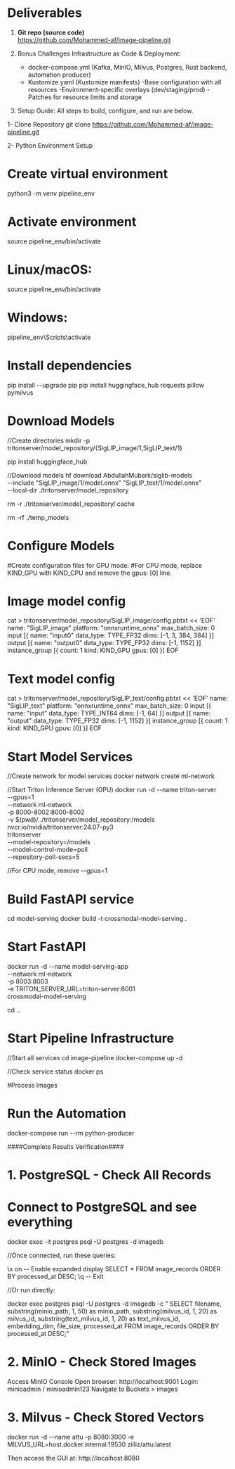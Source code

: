 # Deliverables
1) **Git repo (source code)**  
   https://github.com/Mohammed-af/image-pipeline.git


2) Bonus Challenges 
 Infrastructure as Code & Deployment:
   - docker-compose.yml (Kafka, MinIO, Milvus, Postgres, Rust backend, automation producer)
   - Kustomize.yaml (Kustomize manifests)
        -Base configuration with all resources
        -Environment-specific overlays (dev/staging/prod)
        -Patches for resource limits and storage



3) Setup Guide:
All steps to build, configure, and run are below.



1- Clone Repository
git clone https://github.com/Mohammed-af/image-pipeline.git

2- Python Environment Setup
# Create virtual environment
python3 -m venv pipeline_env

# Activate environment
source pipeline_env/bin/activate
# Linux/macOS:
source pipeline_env/bin/activate
# Windows:
pipeline_env\Scripts\activate

# Install dependencies
pip install --upgrade pip
pip install huggingface_hub requests pillow pymilvus



# Download Models
//Create directories
mkdir -p tritonserver/model_repository/{SigLIP_image/1,SigLIP_text/1}

pip install huggingface_hub

//Download models
hf download AbdullahMubark/siglib-models \
  --include "SigLIP_image/1/model.onnx" "SigLIP_text/1/model.onnx" \
  --local-dir ./tritonserver/model_repository


rm -r ./tritonserver/model_repository/.cache


rm -rf ./temp_models



# Configure Models

#Create configuration files for GPU mode:
#For CPU mode, replace KIND_GPU with KIND_CPU and remove the gpus: [0] line.

# Image model config
cat > tritonserver/model_repository/SigLIP_image/config.pbtxt << 'EOF'
name: "SigLIP_image"
platform: "onnxruntime_onnx"
max_batch_size: 0
input [{
  name: "input0"
  data_type: TYPE_FP32
  dims: [-1, 3, 384, 384]
}]
output [{
  name: "output0"
  data_type: TYPE_FP32
  dims: [-1, 1152]
}]
instance_group [{
  count: 1
  kind: KIND_GPU
  gpus: [0]
}]
EOF

# Text model config
cat > tritonserver/model_repository/SigLIP_text/config.pbtxt << 'EOF'
name: "SigLIP_text"
platform: "onnxruntime_onnx"
max_batch_size: 0
input [{
  name: "input"
  data_type: TYPE_INT64
  dims: [-1, 64]
}]
output [{
  name: "output"
  data_type: TYPE_FP32
  dims: [-1, 1152]
}]
instance_group [{
  count: 1
  kind: KIND_GPU
  gpus: [0]
}]
EOF


# Start Model Services

//Create network for model services
docker network create ml-network

//Start Triton Inference Server (GPU)
docker run -d --name triton-server \
  --gpus=1 \
  --network ml-network \
  -p 8000-8002:8000-8002 \
  -v $(pwd)/../tritonserver/model_repository:/models \
  nvcr.io/nvidia/tritonserver:24.07-py3 \
  tritonserver \
  --model-repository=/models \
  --model-control-mode=poll \
  --repository-poll-secs=5

//For CPU mode, remove --gpus=1

# Build FastAPI service
cd model-serving
docker build -t crossmodal-model-serving .

# Start FastAPI
docker run -d --name model-serving-app \
  --network ml-network \
  -p 8003:8003 \
  -e TRITON_SERVER_URL=triton-server:8001 \
  crossmodal-model-serving

cd ..




# Start Pipeline Infrastructure
//Start all services
cd image-pipeline
docker-compose up -d

//Check service status
docker ps



#Process Images
# Run the Automation
docker-compose run --rm python-producer


####Complete Results Verification####

# 1. PostgreSQL - Check All Records
# Connect to PostgreSQL and see everything
docker exec -it postgres psql -U postgres -d imagedb

//Once connected, run these queries:

\x on  -- Enable expanded display
SELECT * FROM image_records ORDER BY processed_at DESC;
\q     -- Exit

//Or run directly:

docker exec postgres psql -U postgres -d imagedb -c "
SELECT 
    filename,
    substring(minio_path, 1, 50) as minio_path,
    substring(milvus_id, 1, 20) as milvus_id,
    substring(text_milvus_id, 1, 20) as text_milvus_id,
    embedding_dim,
    file_size,
    processed_at
FROM image_records 
ORDER BY processed_at DESC;"


# 2. MinIO - Check Stored Images
 Access MinIO Console
 Open browser: http://localhost:9001
 Login: minioadmin / minioadmin123
 Navigate to Buckets > images



# 3. Milvus - Check Stored Vectors
docker run -d --name attu -p 8080:3000 -e MILVUS_URL=host.docker.internal:19530 zilliz/attu:latest

Then access the GUI at: http://localhost:8080









